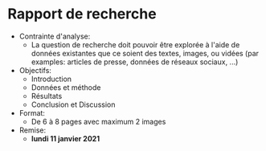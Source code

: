 # Rapport de recherche
- Contrainte d'analyse:
    - La question de recherche doit pouvoir être explorée à l'aide de données existantes que ce soient des textes, images, ou vidées (par examples: articles de presse, données de réseaux sociaux, ...)
- Objectifs:
    - Introduction
    - Données et méthode
    - Résultats
    - Conclusion et Discussion
- Format:
    - De 6 à 8 pages avec maximum 2 images
- Remise:
    - **lundi 11 janvier 2021**

